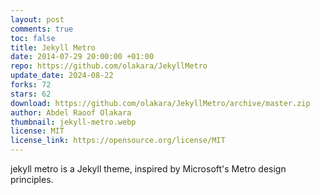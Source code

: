 ```yaml
---
layout: post
comments: true
toc: false
title: Jekyll Metro
date: 2014-07-29 20:00:00 +01:00
repo: https://github.com/olakara/JekyllMetro
update_date: 2024-08-22
forks: 72
stars: 62
download: https://github.com/olakara/JekyllMetro/archive/master.zip
author: Abdel Raoof Olakara
thumbnail: jekyll-metro.webp
license: MIT
license_link: https://opensource.org/license/MIT
---
```


jekyll metro is a Jekyll theme, inspired by Microsoft's Metro design principles.
